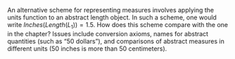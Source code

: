 

An alternative scheme for representing measures
involves applying the units function to an abstract length object. In
such a scheme, one would write ${Inches}({Length}(L_1)) = {1.5}$.
How does this scheme compare with the one in the chapter? Issues include
conversion axioms, names for abstract quantities (such as “50 dollars”),
and comparisons of abstract measures in different units (50 inches is
more than 50 centimeters).
